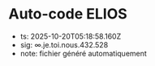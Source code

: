 # Auto-code ELIOS
- ts: 2025-10-20T05:18:58.160Z
- sig: ∞.je.toi.nous.432.528
- note: fichier généré automatiquement